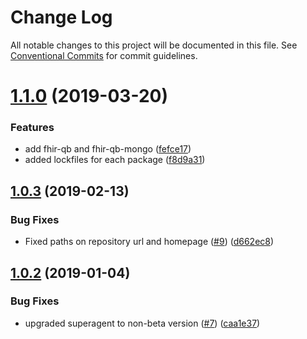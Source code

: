 # Change Log

All notable changes to this project will be documented in this file.
See [Conventional Commits](https://conventionalcommits.org) for commit guidelines.

# [1.1.0](https://github.com/Asymmetrik/phx-tools/compare/@asymmetrik/sof-strategy@1.0.3...@asymmetrik/sof-strategy@1.1.0) (2019-03-20)


### Features

* add fhir-qb and fhir-qb-mongo ([fefce17](https://github.com/Asymmetrik/phx-tools/commit/fefce17))
* added lockfiles for each package ([f8d9a31](https://github.com/Asymmetrik/phx-tools/commit/f8d9a31))





## [1.0.3](https://github.com/Asymmetrik/phx-tools/compare/@asymmetrik/sof-strategy@1.0.2...@asymmetrik/sof-strategy@1.0.3) (2019-02-13)


### Bug Fixes

* Fixed paths on repository url and homepage ([#9](https://github.com/Asymmetrik/phx-tools/issues/9)) ([d662ec8](https://github.com/Asymmetrik/phx-tools/commit/d662ec8))





## [1.0.2](https://github.com/Asymmetrik/phx-tools/tree/master/packages/sof-strategy/compare/@asymmetrik/sof-strategy@1.0.1...@asymmetrik/sof-strategy@1.0.2) (2019-01-04)


### Bug Fixes

* upgraded superagent to non-beta version ([#7](https://github.com/Asymmetrik/phx-tools/tree/master/packages/sof-strategy/issues/7)) ([caa1e37](https://github.com/Asymmetrik/phx-tools/tree/master/packages/sof-strategy/commit/caa1e37))

